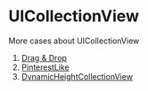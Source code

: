 # UICollectionView
More cases about UICollectionView

1. [Drag & Drop](https://github.com/ByoungilYoun/UICollectionView/blob/main/DragDropCollectionView/DragDropCollectionView/ViewController.swift)
2. [PinterestLike](https://github.com/ByoungilYoun/UICollectionView/tree/main/PinterestCollectionView/PinterestCollectionView)
3. [DynamicHeightCollectionView](https://github.com/ByoungilYoun/UICollectionView/tree/main/DynamicHeightCollectionView/DynamicHeightCollectionView)
